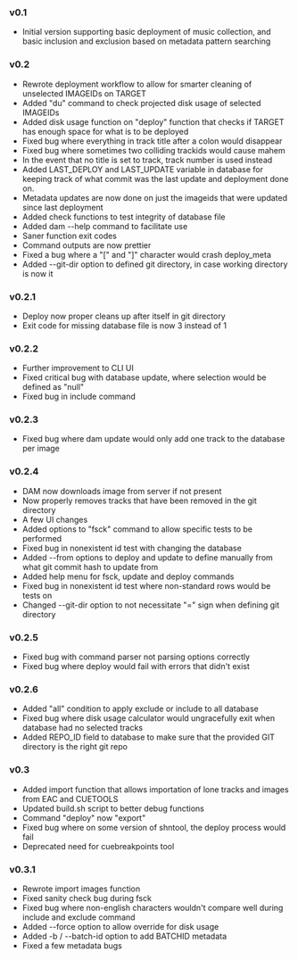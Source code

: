 ### v0.1
* Initial version supporting basic deployment of music collection, and basic inclusion and exclusion based on metadata pattern searching

### v0.2
* Rewrote deployment workflow to allow for smarter cleaning of unselected IMAGEIDs on TARGET
* Added "du" command to check projected disk usage of selected IMAGEIDs
* Added disk usage function on "deploy" function that checks if TARGET has enough space for what is to be deployed
* Fixed bug where everything in track title after a colon would disappear
* Fixed bug where sometimes two colliding trackids would cause mahem
* In the event that no title is set to track, track number is used instead
* Added LAST_DEPLOY and LAST_UPDATE variable in database for keeping track of what commit was the last update and deployment done on.
* Metadata updates are now done on just the imageids that were updated since last deployment
* Added check functions to test integrity of database file
* Added dam --help command to facilitate use
* Saner function exit codes
* Command outputs are now prettier
* Fixed a bug where a "[" and "]" character would crash deploy_meta
* Added --git-dir option to defined git directory, in case working directory is now it

### v0.2.1
* Deploy now proper cleans up after itself in git directory
* Exit code for missing database file is now 3 instead of 1

### v0.2.2
* Further improvement to CLI UI
* Fixed critical bug with database update, where selection would be defined as "null"
* Fixed bug in include command

### v0.2.3
* Fixed bug where dam update would only add one track to the database per image

### v0.2.4
* DAM now downloads image from server if not present
* Now properly removes tracks that have been removed in the git directory
* A few UI changes
* Added options to "fsck" command to allow specific tests to be performed
* Fixed bug in nonexistent id test with changing the database
* Added --from options to deploy and update to define manually from what git commit hash to update from
* Added help menu for fsck, update and deploy commands
* Fixed bug in nonexistent id test where non-standard rows would be tests on
* Changed --git-dir option to not necessitate "=" sign when defining git directory

### v0.2.5
* Fixed bug with command parser not parsing options correctly
* Fixed bug where deploy would fail with errors that didn't exist

### v0.2.6
* Added "all" condition to apply exclude or include to all database
* Fixed bug where disk usage calculator would ungracefully exit when database had no selected tracks
* Added REPO_ID field to database to make sure that the provided GIT directory is the right git repo

### v0.3
* Added import function that allows importation of lone tracks and images from EAC and CUETOOLS
* Updated build.sh script to better debug functions
* Command "deploy" now "export"
* Fixed bug where on some version of shntool, the deploy process would fail
* Deprecated need for cuebreakpoints tool

### v0.3.1
* Rewrote import images function
* Fixed sanity check bug during fsck
* Fixed bug where non-english characters wouldn't compare well during include and exclude command
* Added --force option to allow override for disk usage
* Added -b / --batch-id option to add BATCHID metadata
* Fixed a few metadata bugs
